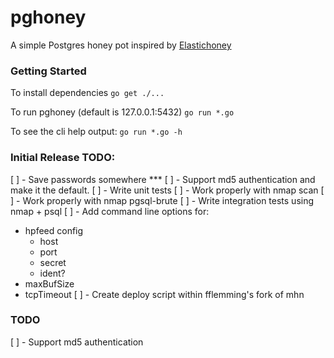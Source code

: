 # pghoney

A simple Postgres honey pot inspired by [Elastichoney](https://github.com/jordan-wright/elastichoney)

### Getting Started

To install dependencies
`go get ./...`

To run pghoney (default is 127.0.0.1:5432)
`go run *.go`

To see the cli help output:
`go run *.go -h`

### Initial Release TODO:
[ ] - Save passwords somewhere ***
[ ] - Support md5 authentication and make it the default.
[ ] - Write unit tests
  [ ] - Work properly with nmap scan
  [ ] - Work properly with nmap pgsql-brute
  [ ] - Write integration tests using nmap + psql
[ ] - Add command line options for:
  * hpfeed config
    - host
    - port
    - secret
    - ident?
  * maxBufSize
  * tcpTimeout
[ ] - Create deploy script within fflemming's fork of mhn

### TODO
[ ] - Support md5 authentication
